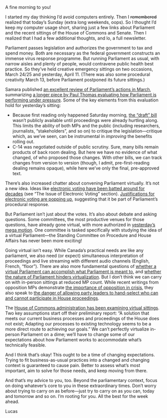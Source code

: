 A fine morning to you!

I started my day thinking I’d avoid computers entirely. Then I ~~remembered~~ realized that today’s Sunday (extra long weekends, oops). So I thought I’d keep my computer usage short, sharing just a few links about Parliament and the recent sittings of the House of Commons and Senate. Then I realized that I had a few additional thoughts, and lo, a full newsletter.

Parliament passes legislation and authorizes the government to tax and spend money. Both are necessary as the federal government constructs an immense virus response programme. But running Parliament as usual, with narrow aisles and plenty of people, would contravene public health best practice. So they’ve held creative emergency sittings on two occasions, March 24/25 and yesterday, April 11. (There was also some procedural creativity March 13, before Parliament postponed its future sittings.)

Samara published [an excellent review of Parliament’s actions in March](https://www.samaracanada.com/samarablog/blog-post/samara-main-blog/2020/04/02/parliament-under-pressure-evaluating-parliament-s-performance-in-response-to-covid-19), summarizing [a longer piece by Paul Thomas evaluating how Parliament is performing under pressure](https://www.samaracanada.com/democracy-monitor/parliament-under-pressure). Some of the key elements from this evaluation hold for yesterday’s sitting:

- Because first reading only happened Saturday morning, [the “draft” bill](https://www.parl.ca/LegisInfo/BillDetails.aspx?Language=E&billId=10716060) wasn’t publicly available until proceedings were already hurtling along. This limits the ability of both MPs and the public (including researchers, journalists, “stakeholders”, and so on) to critique the legislation—critique which, as we’ve seen, can be instrumental in _improving_ the benefits rolling out.
- C-14 was negotiated outside of public scrutiny. Sure, many bills remain products of back room dealing. But here we have no evidence of what changed, of who proposed those changes. With other bills, we can track changes from version to version (though, I admit, pre-first-reading dealing remains opaque), while here we’ve only the final, pre-approved text.

There’s also increased chatter about convening Parliament virtually. It’s not a new idea. Ideas like [electronic voting have been batted around for decades](https://www.ourcommons.ca/procedure-book-livre/document.aspx?sbdid=37461d8b-10dc-48a4-99a8-8a843ba16e8a&sbpidx=5) (see “The Issue of Electronic Voting” section). [Justifications for electronic voting are popping up](https://policyoptions.irpp.org/magazines/march-2020/online-voting-entirely-possible-for-mps-during-times-of-crisis/), suggesting that it be part of Parliament’s procedural response.

But Parliament isn’t just about the votes. It’s also about debate and asking questions. Some committees, the most productive venues for those questions, have already gone virtual, with more authorized in [yesterday’s mega motion](https://www.ourcommons.ca/DocumentViewer/en/house/latest/journals?meetingNumber=33#%20TABLE10718062). One committee is tasked specifically with studying the idea of a virtual Parliament—the Standing Committee on Procedure and House Affairs has never been more exciting!

Going virtual isn’t easy. While Canada’s practical needs are like any parliament, we also need (or expect) simultaneous interpretation of proceedings and live streaming with different audio channels (English, French, “floor”). There are also more fundamental questions of [whether a virtual Parliament can accomplish what Parliament is meant to](https://www.theglobeandmail.com/opinion/article-parliament-is-an-essential-service-and-it-cannot-be-done-virtually/), and [whether the nature of Parliament hinders virtualization](https://www.psa.ac.uk/insight-plus/blog/seven-reasons-why-parliaments-struggle-digital). But I don’t think we can carry on with in-person sittings at reduced MP count. While recent writings from opposition MPs demonstrate [the importance of opposition in crisis](https://www.macleans.ca/opinion/if-the-coronavirus-emergency-legislation-is-any-indication-parliament-must-remain-open/), they also speak to [the danger of allowing party leaders to hand-select who can and cannot participate in House proceedings](https://scottreid.ca/why-i-am-in-the-house-today/).

The [House of Commons administration has been examining virtual sittings](https://www.ourcommons.ca/Content/Newsroom/Articles/COVID-19-SpeakerVitualSittingsResponse-2020-04-07-e.pdf#page=6). Two key assumptions start off their preliminary report: “A solution that meets our current business processes and proceedings of the House does not exist; Adapting our processes to existing technology seems to be a more direct route to achieving our goals.” We can’t perfectly virtualize in-person Parliament on a dime; we’ll have to change some of our expectations about how Parliament works to accommodate what’s technically feasible.

And I think that’s okay! This ought to be a time of changing expectations. Trying to fit business-as-usual practices into a changed and changing context is guaranteed to cause pain. Better to assess what’s most important, aim to solve for those needs, and keep moving from there.

And that’s my advice to you, too. Beyond the parliamentary context, focus on doing whatever’s core to you in these extraordinary times. Don’t worry about trying to carry on as before—just try to carry on as you can, today and tomorrow and so on. I’m rooting for you. All the best for the week ahead.

Lucas